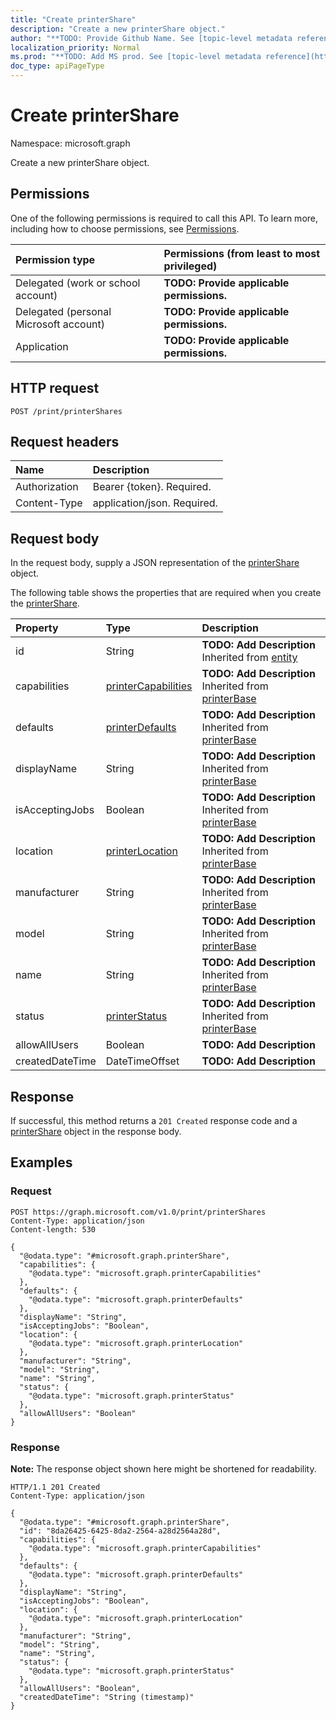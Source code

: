 ```yaml
---
title: "Create printerShare"
description: "Create a new printerShare object."
author: "**TODO: Provide Github Name. See [topic-level metadata reference](https://msgo.azurewebsites.net/add/document/guidelines/metadata.html#topic-level-metadata)**"
localization_priority: Normal
ms.prod: "**TODO: Add MS prod. See [topic-level metadata reference](https://msgo.azurewebsites.net/add/document/guidelines/metadata.html#topic-level-metadata)**"
doc_type: apiPageType
---
```


# Create printerShare
Namespace: microsoft.graph



Create a new printerShare object.

## Permissions
One of the following permissions is required to call this API. To learn more, including how to choose permissions, see [Permissions](/graph/permissions-reference).

|Permission type|Permissions (from least to most privileged)|
|:---|:---|
|Delegated (work or school account)|**TODO: Provide applicable permissions.**|
|Delegated (personal Microsoft account)|**TODO: Provide applicable permissions.**|
|Application|**TODO: Provide applicable permissions.**|

## HTTP request

<!-- {
  "blockType": "ignored"
}
-->
``` http
POST /print/printerShares
```

## Request headers
|Name|Description|
|:---|:---|
|Authorization|Bearer {token}. Required.|
|Content-Type|application/json. Required.|

## Request body
In the request body, supply a JSON representation of the [printerShare](../resources/printershare.md) object.

The following table shows the properties that are required when you create the [printerShare](../resources/printershare.md).

|Property|Type|Description|
|:---|:---|:---|
|id|String|**TODO: Add Description** Inherited from [entity](../resources/entity.md)|
|capabilities|[printerCapabilities](../resources/printercapabilities.md)|**TODO: Add Description** Inherited from [printerBase](../resources/printerbase.md)|
|defaults|[printerDefaults](../resources/printerdefaults.md)|**TODO: Add Description** Inherited from [printerBase](../resources/printerbase.md)|
|displayName|String|**TODO: Add Description** Inherited from [printerBase](../resources/printerbase.md)|
|isAcceptingJobs|Boolean|**TODO: Add Description** Inherited from [printerBase](../resources/printerbase.md)|
|location|[printerLocation](../resources/printerlocation.md)|**TODO: Add Description** Inherited from [printerBase](../resources/printerbase.md)|
|manufacturer|String|**TODO: Add Description** Inherited from [printerBase](../resources/printerbase.md)|
|model|String|**TODO: Add Description** Inherited from [printerBase](../resources/printerbase.md)|
|name|String|**TODO: Add Description** Inherited from [printerBase](../resources/printerbase.md)|
|status|[printerStatus](../resources/printerstatus.md)|**TODO: Add Description** Inherited from [printerBase](../resources/printerbase.md)|
|allowAllUsers|Boolean|**TODO: Add Description**|
|createdDateTime|DateTimeOffset|**TODO: Add Description**|



## Response

If successful, this method returns a `201 Created` response code and a [printerShare](../resources/printershare.md) object in the response body.

## Examples

### Request
<!-- {
  "blockType": "request",
  "name": "create_printershare_from_"
}
-->
``` http
POST https://graph.microsoft.com/v1.0/print/printerShares
Content-Type: application/json
Content-length: 530

{
  "@odata.type": "#microsoft.graph.printerShare",
  "capabilities": {
    "@odata.type": "microsoft.graph.printerCapabilities"
  },
  "defaults": {
    "@odata.type": "microsoft.graph.printerDefaults"
  },
  "displayName": "String",
  "isAcceptingJobs": "Boolean",
  "location": {
    "@odata.type": "microsoft.graph.printerLocation"
  },
  "manufacturer": "String",
  "model": "String",
  "name": "String",
  "status": {
    "@odata.type": "microsoft.graph.printerStatus"
  },
  "allowAllUsers": "Boolean"
}
```


### Response
**Note:** The response object shown here might be shortened for readability.
<!-- {
  "blockType": "response",
  "truncated": true,
  "@odata.type": "microsoft.graph.printerShare"
}
-->
``` http
HTTP/1.1 201 Created
Content-Type: application/json

{
  "@odata.type": "#microsoft.graph.printerShare",
  "id": "8da26425-6425-8da2-2564-a28d2564a28d",
  "capabilities": {
    "@odata.type": "microsoft.graph.printerCapabilities"
  },
  "defaults": {
    "@odata.type": "microsoft.graph.printerDefaults"
  },
  "displayName": "String",
  "isAcceptingJobs": "Boolean",
  "location": {
    "@odata.type": "microsoft.graph.printerLocation"
  },
  "manufacturer": "String",
  "model": "String",
  "name": "String",
  "status": {
    "@odata.type": "microsoft.graph.printerStatus"
  },
  "allowAllUsers": "Boolean",
  "createdDateTime": "String (timestamp)"
}
```

